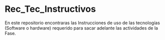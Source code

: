 # Rec_Tec_Instructivos
En este repositorio encontraras las Instrucciones de uso de las tecnologías (Software o hardware) requerido para sacar adelante las actividades de la Fase.
